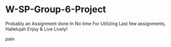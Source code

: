 # W-SP-Group-6-Project
Probably an Assignment done In No time For Utilizing Last few assignments, Hallelujah Enjoy &amp; Live Lively!

pain